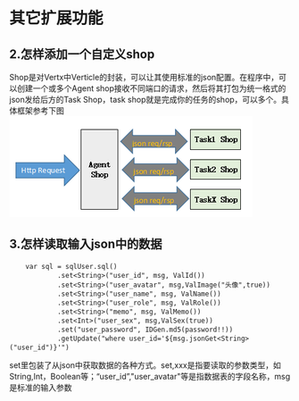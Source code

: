 
# 其它扩展功能
## 2.怎样添加一个自定义shop
Shop是对Vertx中Verticle的封装，可以让其使用标准的json配置。在程序中，可以创建一个或多个Agent shop接收不同端口的请求，然后将其打包为统一格式的json发给后方的Task Shop，task shop就是完成你的任务的shop，可以多个。具体框架参考下图  
        ![image](https://github.com/Miao4099/VertxApp/blob/master/images/framework.png)             

## 3.怎样读取输入json中的数据
        var sql = sqlUser.sql()
                .set<String>("user_id", msg, ValId())
                .set<String>("user_avatar", msg,ValImage("头像",true))
                .set<String>("user_name", msg, ValName())
                .set<String>("user_role", msg, ValRole())
                .set<String>("memo", msg, ValMemo())
                .set<Int>("user_sex", msg,ValSex(true))
                .set("user_password", IDGen.md5(password!!))
                .getUpdate("where user_id='${msg.jsonGet<String>("user_id")}'")

set里包装了从json中获取数据的各种方式。set<xxx>,xxx是指要读取的参数类型，如String,Int，Boolean等；“user_id”,"user_avatar"等是指数据表的字段名称，msg是标准的输入参数
